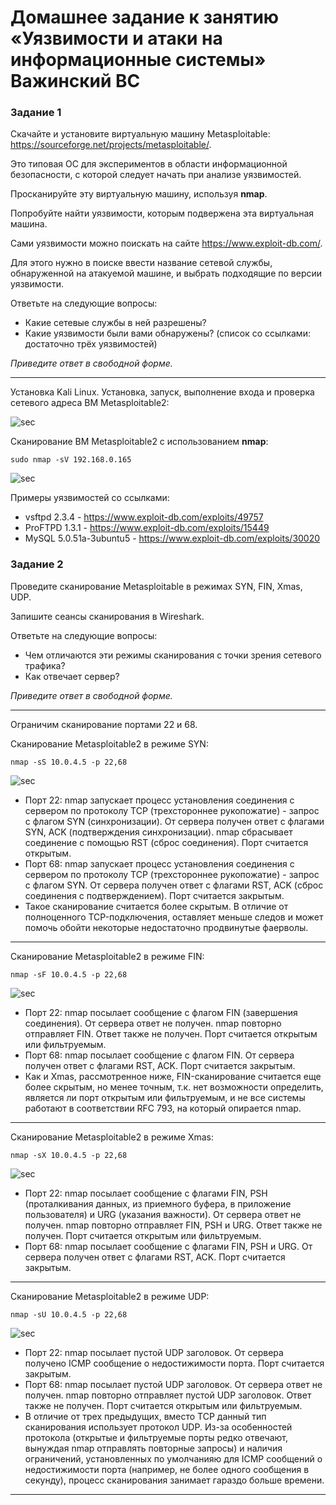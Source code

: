 #  Домашнее задание к занятию «Уязвимости и атаки на информационные системы» Важинский ВС

### Задание 1

Скачайте и установите виртуальную машину Metasploitable: https://sourceforge.net/projects/metasploitable/.

Это типовая ОС для экспериментов в области информационной безопасности, с которой следует начать при анализе уязвимостей.

Просканируйте эту виртуальную машину, используя **nmap**.

Попробуйте найти уязвимости, которым подвержена эта виртуальная машина.

Сами уязвимости можно поискать на сайте https://www.exploit-db.com/.

Для этого нужно в поиске ввести название сетевой службы, обнаруженной на атакуемой машине, и выбрать подходящие по версии уязвимости.

Ответьте на следующие вопросы:

- Какие сетевые службы в ней разрешены?
- Какие уязвимости были вами обнаружены? (список со ссылками: достаточно трёх уязвимостей)
  
*Приведите ответ в свободной форме.*  

---

Установка Kali Linux.
Установка, запуск, выполнение входа и проверка сетевого адреса ВМ Metasploitable2:

![sec](./img/sec1.png)

Сканирование ВМ Metasploitable2 с использованием **nmap**:

```
sudo nmap -sV 192.168.0.165
```

![sec](./img/sec2.png)

Примеры уязвимостей со ссылками:

- vsftpd 2.3.4 - https://www.exploit-db.com/exploits/49757
- ProFTPD 1.3.1 - https://www.exploit-db.com/exploits/15449
- MySQL 5.0.51a-3ubuntu5 - https://www.exploit-db.com/exploits/30020

### Задание 2

Проведите сканирование Metasploitable в режимах SYN, FIN, Xmas, UDP.

Запишите сеансы сканирования в Wireshark.

Ответьте на следующие вопросы:

- Чем отличаются эти режимы сканирования с точки зрения сетевого трафика?
- Как отвечает сервер?

*Приведите ответ в свободной форме.*

---

Ограничим сканирование портами 22 и 68.

Сканирование Metasploitable2 в режиме SYN:

```
nmap -sS 10.0.4.5 -p 22,68
```

![sec](./img/sec3.png)


- Порт 22: nmap запускает процесс установления соединения с сервером по протоколу TCP (трехстороннее рукопожатие) - запрос с флагом SYN (синхронизации). От сервера получен ответ с флагами SYN, ACK (подтверждения синхронизации). nmap сбрасывает соединение с помощью RST (сброс соединения). Порт считается открытым.
- Порт 68: nmap запускает процесс установления соединения с сервером по протоколу TCP (трехстороннее рукопожатие) - запрос с флагом SYN. От сервера получен ответ с флагами RST, ACK (сброс соединения с подтверждением). Порт считается закрытым.
- Такое сканирование считается более скрытым. В отличие от полноценного TCP-подключения, оставляет меньше следов и может помочь обойти некоторые недостаточно продвинутые фаерволы.

---

Сканирование Metasploitable2 в режиме FIN:

```
nmap -sF 10.0.4.5 -p 22,68
```

![sec](./img/sec4.png)

- Порт 22: nmap посылает сообщение с флагом FIN (завершения соединения). От сервера ответ не получен. nmap повторно отправляет FIN. Ответ также не получен. Порт считается открытым или фильтруемым.
- Порт 68: nmap посылает сообщение с флагом FIN. От сервера получен ответ с флагами RST, ACK. Порт считается закрытым.
- Как и Xmas, рассмотренное ниже, FIN-сканирование считается еще более скрытым, но менее точным, т.к. нет возможности определить, является ли порт открытым или фильтруемым, и не все системы работают в соответствии RFC 793, на который опирается nmap.

---

Сканирование Metasploitable2 в режиме Xmas:

```
nmap -sX 10.0.4.5 -p 22,68
```

![sec](./img/sec5.png)

- Порт 22: nmap посылает сообщение с флагами FIN, PSH (проталкивания данных, из приемного буфера, в приложение пользователя) и URG (указания важности). От сервера ответ не получен. nmap повторно отправляет FIN, PSH и URG. Ответ также не получен. Порт считается открытым или фильтруемым.
- Порт 68: nmap посылает сообщение с флагами FIN, PSH и URG. От сервера получен ответ с флагами RST, ACK. Порт считается закрытым.

---

Сканирование Metasploitable2 в режиме UDP:

```
nmap -sU 10.0.4.5 -p 22,68
```

![sec](./img/sec6.png)

- Порт 22: nmap посылает пустой UDP заголовок. От сервера получено ICMP сообщение о недостижимости порта. Порт считается закрытым.
- Порт 68: nmap посылает пустой UDP заголовок. От сервера ответ не получен. nmap повторно отправляет пустой UDP заголовок. Ответ также не получен. Порт считается открытым или фильтруемым.
- В отличие от трех предыдущих, вместо TCP данный тип сканирования использует протокол UDP. Из-за особенностей протокола (открытые и фильтруемые порты редко отвечают, вынуждая nmap отправлять повторные запросы) и наличия ограничений, установленных по умолчанияю для ICMP сообщений о недостижимости порта (например, не более одного сообщения в секунду), процесс сканирования занимает гараздо больше времени.

---
